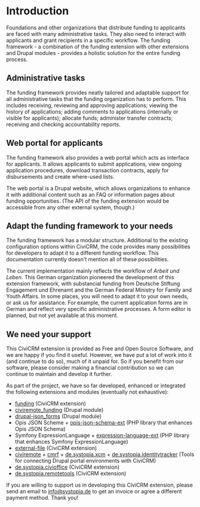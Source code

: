 # Introduction

Foundations and other organizations that distribute funding to applicants are faced with many administrative tasks. They also need to interact with applicants and grant recipients in a specific workflow. The funding framework - a combination of the funding extension with other extensions and Drupal modules - provides a holistic solution for the entire funding process.

## Administrative tasks

The funding framework provides neatly tailored and adaptable support for all administrative tasks that the funding organization has to perform. This includes receiving, reviewing and approving applications; viewing the history of applications; adding comments to applications (internally or visible for applicants); allocate funds; administer transfer contracts; receiving and checking accountability reports.

## Web portal for applicants

The funding framework also provides a web portal which acts as interface for applicants. It allows applicants to submit applications, view ongoing application procedures, download transaction contracts, apply for disbursements and create where-used lists.

The web portal is a Drupal website, which allows organizations to enhance it with additional content such as an FAQ or information pages about funding opportunities. (The API of the funding extension would be accessible from any other external system, though.)

## Adapt the funding framework to your needs

The funding framework has a modular structure. Additional to the existing configuration options within CiviCRM, the code provides many possibilities for developers to adapt it to a different funding workflow. This documentation currently doesn't mention all of these possibilities.

The current implementation mainly reflects the workflow of _Arbeit und Leben_. This German organization pioneered the development of this extension framework, with substancial funding from Deutsche Stiftung Engagement und Ehrenamt and the German Federal Ministry for Family and Youth Affairs. In some places, you will need to adapt it to your own needs, or ask us for assistance. For example, the current application forms are in German and reflect very specific administrative processes. A form editor is planned, but not yet available at this moment.

## We need your support

This CiviCRM extension is provided as Free and Open Source Software, and we are happy if you find it useful. However, we have put a lot of work into it (and continue to do so), much of it unpaid for. So if you benefit from our software, please consider making a financial contribution so we can continue to maintain and develop it further.

As part of the project, we have so far developed, enhanced or integrated the following extensions and modules (eventually not exhaustive):

- [funding](https://github.com/systopia/funding) (CiviCRM extension)
- [civiremote_funding](https://github.com/systopia/drupal-civiremote_funding/) (Drupal module)
- [drupal-json_forms](https://github.com/systopia/drupal-json_forms) (Drupal module)
- Opis JSON Scheme + [opis-json-schema-ext](https://github.com/systopia/opis-json-schema-ext) (PHP library that enhances Opis JSON Schema)
- Symfony ExpressionLanguage + [expression-language-ext](https://github.com/systopia/expression-language-ext) (PHP library that enhances Symfony ExpressionLanguage)
- [external-file](https://github.com/systopia/external-file) (CiviCRM extension)
- [civiremote](https://github.com/systopia/civiremote) + [cmrf](https://www.drupal.org/project/cmrf_core) + [de.systopia.xcm](https://github.com/systopia/de.systopia.xcm) + [de.systopia.identitytracker](https://github.com/systopia/de.systopia.identitytracker) (Tools for connecting Drupal portal environments with CiviCRM)
- [de.systopia.civioffice](https://github.com/systopia/de.systopia.civioffice) (CiviCRM extension)
- [de.systopia.remotetools](https://github.com/systopia/de.systopia.remotetools) (CiviCRM extension)

If you are willing to support us in developing this CiviCRM extension, please send an email to info@systopia.de to get an invoice or agree a different payment method. Thank you!
